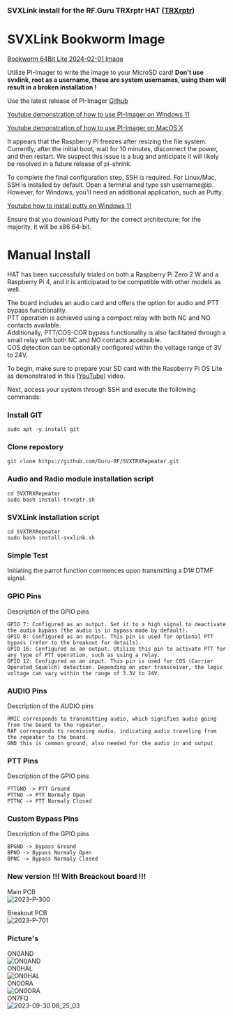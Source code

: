 ### SVXLink install for the RF.Guru TRXrptr HAT ([TRXrptr](https://shop.rf.guru/products/2023-p-300))

# SVXLink Bookworm Image #

[Bookworm 64Bit Lite 2024-02-01 Image](https://storage.googleapis.com/rf-guru/rpi-images/trxrepeater-2024-02-01.img.gz)

Utilize PI-Imager to write the image to your MicroSD card! **Don't use svxlink, root as a username, these are system usernames, using them will result in a broken installation !**

Use the latest release of PI-Imager [Github](https://github.com/raspberrypi/rpi-imager/releases)

[Youtube demonstration of how to use PI-Imager on Windows 11](https://www.youtube.com/watch?v=mOqekYMIBgU)

[Youtube demonstration of how to use PI-Imager on MacOS X](https://www.youtube.com/watch?v=UeiBUUef2c0)

It appears that the Raspberry Pi freezes after resizing the file system. Currently, after the initial boot, wait for 10 minutes, disconnect the power, and then restart. We suspect this issue is a bug and anticipate it will likely be resolved in a future release of pi-shrink.

To complete the final configuration step, SSH is required. For Linux/Mac, SSH is installed by default. Open a terminal and type ssh username@ip. However, for Windows, you'll need an additional application, such as Putty.

[Youtube how to install putty on Windows 11](https://www.youtube.com/watch?v=ljL4Wvv8XwI)

Ensure that you download Putty for the correct architecture; for the majority, it will be x86 64-bit.

# Manual Install #
HAT has been successfully trialed on both a Raspberry Pi Zero 2 W and a Raspberry Pi 4, and it is anticipated to be compatible with other models as well.

The board includes an audio card and offers the option for audio and PTT bypass functionality.<br> 
PTT operation is achieved using a compact relay with both NC and NO contacts available.<br>
Additionally, PTT/COS-COR bypass functionality is also facilitated through a small relay with both NC and NO contacts accessible.<br>
COS detection can be optionally configured within the voltage range of 3V to 24V.<br>

To begin, make sure to prepare your SD card with the Raspberry Pi OS Lite as demonstrated in this ([YouTube](https://www.youtube.com/watch?v=vxmO_a5WNI8)) video.

Next, access your system through SSH and execute the following commands:

### Install GIT  ###
```console
sudo apt -y install git
```

### Clone repostory ###
```console
git clone https://github.com/Guru-RF/SVXTRXRepeater.git
```

### Audio and Radio module installation script ###
```console
cd SVXTRXRepeater
sudo bash install-trxrptr.sh 
```

### SVXLink installation script ###
```console
cd SVXTRXRepeater
sudo bash install-svxlink.sh
```

### Simple Test ###
Initiating the parrot function commences upon transmitting a D1# DTMF signal.

### GPIO Pins
Description of the GPIO pins
```text
GPIO 7: Configured as an output. Set it to a high signal to deactivate the audio bypass (the audio is in bypass mode by default).
GPIO 8: Configured as an output. This pin is used for optional PTT bypass (refer to the breakout for details).
GPIO 16: Configured as an output. Utilize this pin to activate PTT for any type of PTT operation, such as using a relay.
GPIO 12: Configured as an input. This pin is used for COS (Carrier Operated Squelch) detection. Depending on your transceiver, the logic voltage can vary within the range of 3.3V to 24V.
```

### AUDIO Pins
Description of the AUDIO pins
```text
RMIC corresponds to transmitting audio, which signifies audio going from the board to the repeater.
RAF corresponds to receiving audio, indicating audio traveling from the repeater to the board.
GND this is common ground, also needed for the audio in and output
```

### PTT Pins
Description of the GPIO pins
```text
PTTGND -> PTT Ground
PTTNO -> PTT Normaly Open
PTTNC -> PTT Normaly Closed
```

### Custom Bypass Pins
Description of the GPIO pins
```text
BPGND -> Bypass Ground
BPNO -> Bypass Normaly Open
BPNC -> Bypass Normaly Closed
```

### New version !!! With Breackout board !!!
Main PCB<br>
![2023-P-300](https://github.com/Guru-RF/SVXTRXRepeater/assets/1251767/e0743816-b0c8-4d0a-b733-5f92b0fabddf)

Breakout PCB<br>
![2023-P-701](https://github.com/Guru-RF/SVXTRXRepeater/assets/1251767/e74a9b6c-e917-4b19-8878-a2fa0503e364)

### Picture's ###

ON0AND<br>![ON0AND](https://github.com/Guru-RF/SVXTRXRepeater/assets/1251767/ae8500d2-dcf4-4cf3-8188-8b11269a3f90)<br>
ON0HAL<br>![ON0HAL](https://github.com/Guru-RF/SVXTRXRepeater/assets/1251767/7f9c5074-71b5-40aa-8375-b926f5b23b90)<br>
ON0ORA<br>![ON0ORA](https://github.com/Guru-RF/SVXTRXRepeater/assets/1251767/10086ad7-3edd-46fc-9fe0-11c2d8879e82)<br>
ON7FQ<br>![2023-09-30 08_25_03](https://github.com/Guru-RF/SVXTRXRepeater/assets/1251767/eabed06b-c7f1-4acc-a168-5d68c663fa6c)<br>

